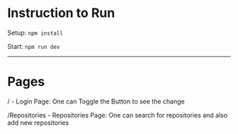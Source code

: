 # Instruction to Run

Setup: `npm install`  

Start: `npm run dev`

---

# Pages

/ - Login Page: One can Toggle the Button to see the change  

/Repositories - Repositories Page: One can search for repositories and also add new repositories
